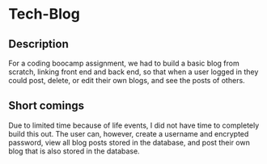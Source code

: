 # Tech-Blog

## Description
For a coding boocamp assignment, we had to build a basic blog from scratch, linking front end and back end, so that when a user logged in they could post, delete, or edit their own blogs, and see the posts of others.

## Short comings
Due to limited time because of life events, I did not have time to completely build this out. The user can, however, create a username and encrypted password, view all blog posts stored in the database, and post their own blog that is also stored in the database. 

